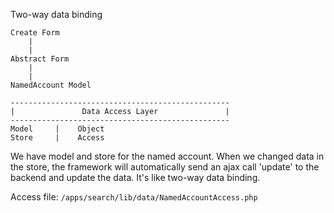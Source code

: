 
Two-way data binding

```
Create Form
    |
    |
Abstract Form
    |
    |
NamedAccount Model
```

```
-------------------------------------------------
|               Data Access Layer               |
-------------------------------------------------
Model     |    Object
Store     |    Access
```

We have model and store for the named account. When we changed data in the store, the framework will automatically send an ajax call 'update' to the backend and update the data. It's like two-way data binding.

Access file: `/apps/search/lib/data/NamedAccountAccess.php`
